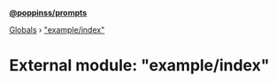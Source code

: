 **[@poppinss/prompts](../README.md)**

[Globals](../README.md) › ["example/index"](_example_index_.md)

# External module: "example/index"